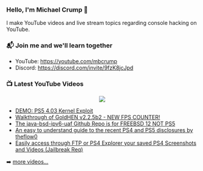 ### Hello, I'm Michael Crump 👋

I make YouTube videos and live stream topics regarding console hacking on YouTube. 

### 📬 Join me and we'll learn together

- YouTube: https://youtube.com/mbcrump
- Discord: https://discord.com/invite/9fzK8jcJpd

### 📺 Latest YouTube Videos

<div align="center">

[<img src="https://img.shields.io/badge/-Subscribe-red?style=for-the-badge&logo=youtube&logoColor=white"/>](https://www.youtube.com/c/mbcrump?sub_confirmation=1)

</div>

<!-- YOUTUBE:START -->
- [DEMO: PS5 4.03 Kernel Exploit](https://www.youtube.com/watch?v=zLNR_intTXQ)
- [Walkthrough of GoldHEN v2.2.5b2 - NEW FPS COUNTER!](https://www.youtube.com/watch?v=LZo6XHl3sP4)
- [The java-bsd-ipv6-uaf Github Repo is for FREEBSD 12 NOT PS5](https://www.youtube.com/watch?v=7BxQVNUSxPk)
- [An easy to understand guide to the recent PS4 and PS5 disclosures by theflow0](https://www.youtube.com/watch?v=LMnZyWYfYss)
- [Easily access through FTP or PS4 Explorer your saved PS4 Screenshots and Videos &lpar;Jailbreak Req&rpar;](https://www.youtube.com/watch?v=_4cjy-h2pb8)
<!-- YOUTUBE:END -->

➡️ [more videos...](https://youtube.com/mbcrump)

